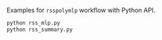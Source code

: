 Examples for `rsspolymlp` workflow with Python API.
```python
python rss_mlp.py
python rss_summary.py
```
 